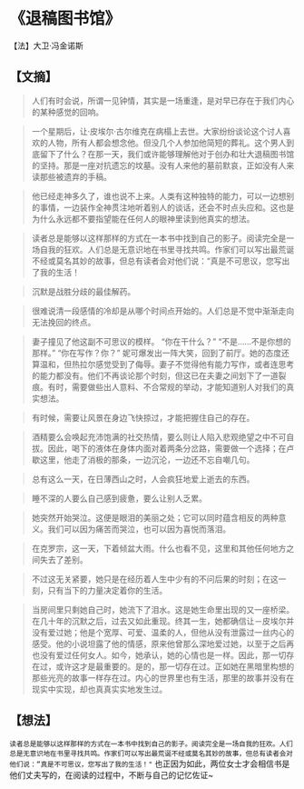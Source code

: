 # 《退稿图书馆》

【法】大卫·冯金诺斯


## 【文摘】

> 人们有时会说，所谓一见钟情，其实是一场重逢，是对早已存在于我们内心的某种感觉的回响。

>一个星期后，让·皮埃尔·古尔维克在病榻上去世。大家纷纷谈论这个讨人喜欢的人物，所有人都会想念他。但没几个人参加他简短的葬礼。这个男人到底留下了什么？在那一天，我们或许能够理解他对于创办和壮大退稿图书馆的坚持。那是一座对抗遗忘的坟墓。没有人来他的墓前默哀，正如没有人来读那些被遗弃的手稿。

> 他已经走神多久了，谁也说不上来。人类有这种独特的能力，可以一边想别的事情，一边装作全神贯注地听着别人的谈话，还会不时点头应和。这也是为什么永远都不要指望能在任何人的眼神里读到他真实的想法。

> 读者总是能够以这样那样的方式在一本书中找到自己的影子。阅读完全是一场自我的狂欢。人们总是无意识地在书里寻找共鸣。作家们可以写出最荒诞不经或莫名其妙的故事，但总有读者会对他们说：“真是不可思议，您写出了我的生活！

> 沉默是战胜分歧的最佳解药。

> 很难说清一段感情的冷却是从哪个时间点开始的。人们总是不觉中渐渐走向无法挽回的终点。

> 妻子撞见了他这副不可思议的模样。
> “你在干什么？”
> “不是……不是你想的那样。”
> “你在写作？你？”
> 妮可爆发出一阵大笑，回到了前厅。她的态度还算温和，但热拉尔感觉受到了侮辱。妻子不觉得他有能力写作，或者连思考的能力都没有。他们不再谈论那个时刻，但这已在夫妻之间划下了一道裂痕。有时，需要做些出人意料、不合常规的举动，才能知道别人对我们的真实想法。

> 有时候，需要让风景在身边飞快掠过，才能把握住自己的存在。

> 酒精要么会唤起充沛饱满的社交热情，要么则让人陷入悲观绝望之中不可自拔。因此，喝下的液体在身体内面对着两条分岔路，需要做一个选择；在卢歇这里，他走了消极的那条，一边沉沦，一边还不忘自嘲几句。

> 总有这么一天，在日薄西山之时，人会疯狂地爱上逝去的东西。

> 睡不深的人要么自己感到疲惫，要么让别人乏累。

> 她突然开始哭泣。这便是眼泪的美丽之处；它可以同时蕴含相反的两种意义。我们可以因为痛苦而哭泣，也可以因为喜悦而落泪。

> 在克罗宗，这一天，下着倾盆大雨。什么也看不见，这里和其他任何地方之间失去了差别。

> 不过这无关紧要，她只是在经历着人生中少有的不问后果的时刻；在这一刻，只有当下的力量决定着你的生活。

> 当房间里只剩她自己时，她流下了泪水。这是她生命里出现的又一座桥梁。在几十年的沉默之后，过去又如此重现。终其一生，她都确信让－皮埃尔并没有爱过她；他是个宽厚、可爱、温柔的人，但他从没有泄露过一丝内心的感受。他的小说坦露了他的情感，原来他曾那么深地爱过她，以至于之后再也没有爱过任何女人。如今，她承认，她的心情也是一样。因此，那一切存在过，或许这才是最重要的。是的，那一切存在过。正如她在黑暗里构想的那些光亮的故事一样存在过。内心的世界里也有生活，那里的故事并没有在现实中实现，却也真真实实地发生过。

## 【想法】

`读者总是能够以这样那样的方式在一本书中找到自己的影子。阅读完全是一场自我的狂欢。人们总是无意识地在书里寻找共鸣。作家们可以写出最荒诞不经或莫名其妙的故事，但总有读者会对他们说：“真是不可思议，您写出了我的生活！"` 也正因为如此，两位女士才会相信书是他们丈夫写的，在阅读的过程中，不断与自己的记忆佐证~